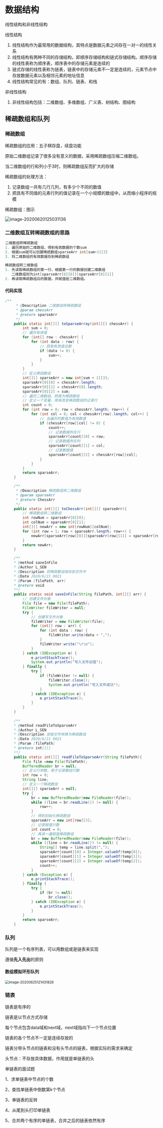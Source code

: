 # 数据结构

线性结构和非线性结构

线性结构

1. 线性结构作为最常用的数据结构，其特点是数据元素之间存在一对一的线性关系
2. 线性结构有两种不同的存储结构，即顺序存储结构和链式存储结构。顺序存储的线性表称为顺序表，顺序表中的存储元素是连续的
3. 链式存储的线性表称为链表，链表中的存储元素不一定是连续的，元素节点中存放数据元素以及相邻元素的地址信息
4. 线性结构常见的有：数组、队列、链表、和栈

非线性结构

1. 非线性结构包括：二维数组、多维数组、广义表、树结构、图结构

## 稀疏数组和队列

### 稀疏数组

稀疏数组的应用：五子棋存盘，续盘功能

原始二维数组记录了很多没有意义的数据，采用稀疏数组压缩二维数组。

当二维数组的行和列小于3时，则稀疏数组反而扩大的存储

稀疏数组的处理方法：

1. 记录数组一共有几行几列，有多少个不同的数值
2. 把具有不同值的元素行列的值记录在一个小规模的数组中，从而缩小程序的规模

稀疏数组：图示

![image-20200620125031136](https://raw.githubusercontent.com/zss823158062/picbed/master/img/%E6%95%B0%E6%8D%AE%E7%BB%93%E6%9E%84%E4%B8%8E%E7%AE%97%E6%B3%95/image-20200620125031136.png?token=AJ3IGUTVJWMIJEJ35OBV7BK65WK74)

### 二维数组互转稀疏数组的思路

```java
二维数组转稀疏数组
1. 遍历原始的二维数组，得到有效数据的个数sum
2. 根据sum就可以创建稀疏数组sparseArr int[sum+1][3]
3. 将二维数组的有效数据存到稀疏数组

稀疏数组转二维数组
1. 先读取稀疏数组的第一行，根据第一行的数据创建二维数组
   二维数组则为int[sparseArr[0][0]][sparseArr[0][1]]
2. 再读取稀疏数组后的数据，并赋值给二维数组。
```

#### 代码实现

```java
/**
     * @Deacription 二维数组转稀疏数组
     * @param chessArr
     * @return sparseArr
     */
    public static int[][] toSparseArray(int[][] chessArr) {
        int sum = 0;
        // 遍历有效值
        for (int[] row : chessArr) {
            for (int data : row) {
                // 获取有效值总数
                if (data != 0) {
                    sum++;
                }
            }
        }
        // 定义稀疏数组
        int[][] sparseArr = new int[sum + 1][3];
        sparseArr[0][0] = chessArr.length;
        sparseArr[0][1] = chessArr[0].length;
        sparseArr[0][2] = sum;
        // 遍历二维数组，转换为稀疏数组
        // 定义一个变量，用来改变稀疏数组的记录行
        int count = 0;
        for (int row = 0; row < chessArr.length; row++) {
            for (int col = 0; col < chessArr[row].length; col++) {
                // 当遍历的数值为有效数值
                if (chessArr[row][col] != 0) {
                    count++;
                    // 记录数据所在行
                    sparseArr[count][0] = row;
                    // 记录数据所在列
                    sparseArr[count][1] = col;
                    // 记录数据值
                    sparseArr[count][2] = chessArr[row][col];
                }
            }
        }
        return sparseArr;
    }

    /**
     * @Deacription 稀疏数组转二维数组
     * @param sparseArr
     * @return ChessArr
     */
    public static int[][] toChessArr(int[][] sparseArr){
        // 稀疏数组转二维数组
        int rowNum = sparseArr[0][0];
        int colNum = sparseArr[0][1];
        int[][] newArr = new int[rowNum][colNum];
        for (int row = 1; row < sparseArr.length; row++) {
            newArr[sparseArr[row][0]][sparseArr[row][1]] = sparseArr[row][2];
        }
        return newArr;
    }

	/**
    * @method saveInFile
    * @Author L_SEN
    * @Description 将稀疏数组保存到文件中
    * @Date 2020/6/21 0021
    * @Param [filePath, arr]
    * @return void
    **/
    public static void saveInFile(String filePath, int[][] arr) {
        // 创建文件对象
        File file = new File(filePath);
        FileWriter fileWriter = null;
        try {
            // 创建写文件对象
            fileWriter = new FileWriter(file);
            for (int[] row : arr) {
                for (int data : row) {
                    fileWriter.write(data + ",");
                }
                fileWriter.write("\r\n");
            }
        } catch (IOException e) {
            e.printStackTrace();
            System.out.println("写入文件出错");
        } finally {
            try {
                if (fileWriter != null) {
                    fileWriter.close();
                    System.out.println("写入文件成功");
                }
            } catch (IOException e) {
                e.printStackTrace();
            }
        }
    }
	
	/**
    * @method readFileToSparseArr
    * @Author L_SEN
    * @Description 读取文件转换为稀疏数组
    * @Date 2020/6/21 0021
    * @Param [filePath]
    * @return int[][]
    **/
    public static int[][] readFileToSparseArr(String filePath){
        File file =new File(filePath);
        BufferedReader br = null;
        // 定义行参数，用于记录数组行数
        int row = 0;
        String line;
        // 定义一个稀疏数组
        int[][] sparseArr = null;
        try {
            br = new BufferedReader(new FileReader(file));
            while ((line = br.readLine()) != null) {
                row++;
            }
            // 得到初始化稀疏数组
            sparseArr = new int[row][3];
            // 记录赋值行数
            int count = 0;
            // 再读一遍赋值稀疏数组
            br = new BufferedReader(new FileReader(file));
            while ((line = br.readLine()) != null) {
                String[] temp = line.split(",");
                sparseArr[count][0] = Integer.valueOf(temp[0]);
                sparseArr[count][1] = Integer.valueOf(temp[1]);
                sparseArr[count][2] = Integer.valueOf(temp[2]);
                count++;
            }
        } catch (Exception e) {
            e.printStackTrace();
        } finally {
            try {
                if (br != null)
                    br.close();
            } catch (IOException e) {
                e.printStackTrace();
            }
        }
        return sparseArr;
    }

```

### 队列

队列是一个有序列表，可以用数组或是链表来实现

遵循**先入先出**的原则

#### 数组模拟环形队列

<img src="https://raw.githubusercontent.com/zss823158062/picbed/master/img/%E6%95%B0%E6%8D%AE%E7%BB%93%E6%9E%84%E4%B8%8E%E7%AE%97%E6%B3%95/image-20200625121431826.png" alt="image-20200625121431826" style="zoom: 80%;" />

### 链表

链表是有序的

链表是以节点方式存储

每个节点包含data域和next域，next域指向下一个节点位置

链表的各个节点不一定是连续存放的

链表分带头节点的链表和没有头节点的链表，根据实际的需求来确定

头节点：不存放具体数据，作用就是单链表的头

单链表的面试题

1、求单链表中节点的个数

2、查找单链表中倒数第k个节点

3、单链表的反转

4、从尾到头打印单链表

5、合并两个有序的单链表，合并之后的链表依然有序